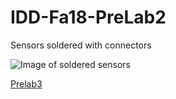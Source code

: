 # IDD-Fa18-PreLab2

Sensors soldered with connectors

![Image of soldered sensors](https://github.com/mviejo33/IDD-Fa18-PreLab3/blob/master/IMG_20180913_005611.jpg)

[Prelab3](//github.com/mviejo33/IDD-Fa18-PreLab3/blob/master/prelab3.pdf)

